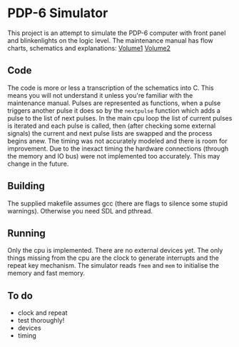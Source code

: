 # PDP-6 Simulator

This project is an attempt to simulate the PDP-6 computer
with front panel and blinkenlights on the logic level.
The maintenance manual has flow charts, schematics and explanations:
[Volume1](http://bitsavers.trailing-edge.com/pdf/dec/pdp6/F-67_166instrManVol1_Sep65.pdf)
[Volume2](http://bitsavers.trailing-edge.com/pdf/dec/pdp6/F-67_166instrManVol2_Sep65.pdf)

## Code

The code is more or less a transcription of the schematics into C.
This means you will not understand it unless you're familiar with the maintenance manual.
Pulses are represented as functions, when a pulse triggers another pulse
it does so by the `nextpulse` function which adds a pulse to the list of next pulses.
In the main cpu loop the list of current pulses is iterated and each pulse is called,
then (after checking some external signals) the current and next pulse lists are swapped
and the process begins anew.
The timing was not accurately modeled and there is room for improvement.
Due to the inexact timing the hardware connections (through the memory and IO bus)
were not implemented too accurately. This may change in the future.

## Building

The supplied makefile assumes gcc (there are flags to silence some stupid warnings).
Otherwise you need SDL and pthread.

## Running

Only the cpu is implemented. There are no external devices yet.
The only things missing from the cpu are the clock to generate interrupts
and the repeat key mechanism.
The simulator reads `fmem` and `mem` to initialise the memory and fast memory.

## To do

- clock and repeat
- test thoroughly!
- devices
- timing

